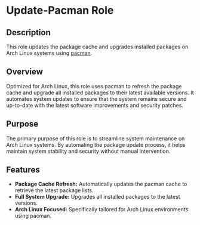 # Update-Pacman Role

## Description

This role updates the package cache and upgrades installed packages on Arch Linux systems using [pacman](https://wiki.archlinux.org/title/Pacman).

## Overview

Optimized for Arch Linux, this role uses pacman to refresh the package cache and upgrade all installed packages to their latest available versions. It automates system updates to ensure that the system remains secure and up-to-date with the latest software improvements and security patches.

## Purpose

The primary purpose of this role is to streamline system maintenance on Arch Linux systems. By automating the package update process, it helps maintain system stability and security without manual intervention.

## Features

- **Package Cache Refresh:** Automatically updates the pacman cache to retrieve the latest package lists.
- **Full System Upgrade:** Upgrades all installed packages to the latest versions.
- **Arch Linux Focused:** Specifically tailored for Arch Linux environments using pacman.
